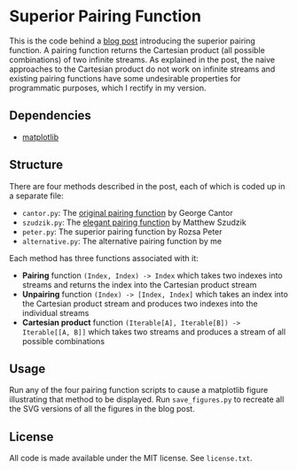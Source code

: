 # Superior Pairing Function

This is the code behind a [blog post](http://drhagen.com/blog/superior-pairing-function/) introducing the superior pairing function. A pairing function returns the Cartesian product (all possible combinations) of two infinite streams. As explained in the post, the naive approaches to the Cartesian product do not work on infinite streams and existing pairing functions have some undesirable properties for programmatic purposes, which I rectify in my version.

## Dependencies

* [matplotlib](http://github.com/matplotlib/matplotlib)

## Structure

There are four methods described in the post, each of which is coded up in a separate file:

* `cantor.py`: The [original pairing function](https://en.wikipedia.org/wiki/Pairing_function) by George Cantor
* `szudzik.py`: The [elegant pairing function](http://szudzik.com/ElegantPairing.pdf) by Matthew Szudzik
* `peter.py`: The superior pairing function by Rozsa Peter
* `alternative.py`: The alternative pairing function by me

Each method has three functions associated with it:

* **Pairing** function `(Index, Index) -> Index` which takes two indexes into streams and returns the index into the Cartesian product stream
* **Unpairing** function `(Index) -> [Index, Index]` which takes an index into the Cartesian product stream and produces two indexes into the individual streams
* **Cartesian product** function `(Iterable[A], Iterable[B]) -> Iterable[[A, B]]` which takes two streams and produces a stream of all possible combinations

## Usage

Run any of the four pairing function scripts to cause a matplotlib figure illustrating that method to be displayed. Run `save_figures.py` to recreate all the SVG versions of all the figures in the blog post.

## License

All code is made available under the MIT license. See `license.txt`.

